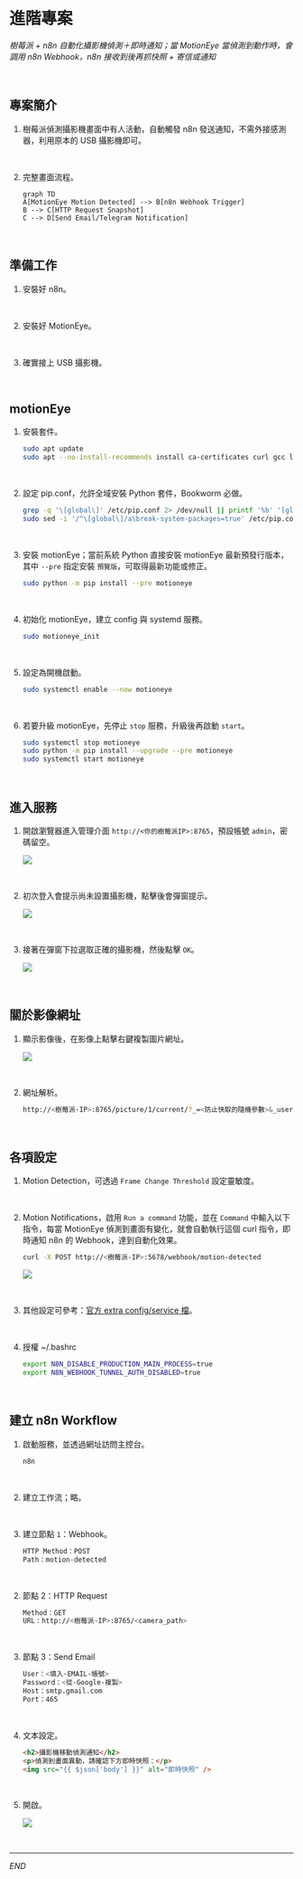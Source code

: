 # 進階專案

_樹莓派 + n8n 自動化攝影機偵測＋即時通知；當 MotionEye 當偵測到動作時，會調用 n8n Webhook，n8n 接收到後再抓快照 + 寄信或通知_

<br>

## 專案簡介

1. 樹莓派偵測攝影機畫面中有人活動，自動觸發 n8n 發送通知，不需外接感測器，利用原本的 USB 攝影機即可。

<br>

2. 完整畫面流程。

    ```mermaid
    graph TD
    A[MotionEye Motion Detected] --> B[n8n Webhook Trigger]
    B --> C[HTTP Request Snapshot]
    C --> D[Send Email/Telegram Notification]
    ```

<br>

## 準備工作

1. 安裝好 n8n。

<br>

2. 安裝好 MotionEye。

<br>

3. 確實接上 USB 攝影機。

<br>

## motionEye

1. 安裝套件。

    ```bash
    sudo apt update
    sudo apt --no-install-recommends install ca-certificates curl gcc libjpeg62-turbo-dev libcurl4-openssl-dev libssl-dev -y
    ```

<br>

2. 設定 pip.conf，允許全域安裝 Python 套件，Bookworm 必做。

    ```bash
    grep -q '\[global\]' /etc/pip.conf 2> /dev/null || printf '%b' '[global]\n' | sudo tee -a /etc/pip.conf > /dev/null
    sudo sed -i '/^\[global\]/a\break-system-packages=true' /etc/pip.conf
    ```

<br>

3. 安裝 motionEye；當前系統 Python 直接安裝 motionEye 最新預發行版本，
其中 `--pre` 指定安裝 `預覽版`，可取得最新功能或修正。

    ```bash
    sudo python -m pip install --pre motioneye
    ```

<br>

4. 初始化 motionEye，建立 config 與 systemd 服務。

    ```bash
    sudo motioneye_init
    ```

<br>

5. 設定為開機啟動。

    ```bash
    sudo systemctl enable --now motioneye
    ```

<br>

6. 若要升級 motionEye，先停止 `stop` 服務，升級後再啟動 `start`。

    ```bash
    sudo systemctl stop motioneye
    sudo python -m pip install --upgrade --pre motioneye
    sudo systemctl start motioneye
    ```

<br>

## 進入服務

1. 開啟瀏覽器進入管理介面 `http://<你的樹莓派IP>:8765`，預設帳號 `admin`，密碼留空。

    ![](images/img_25.png)

<br>

2. 初次登入會提示尚未設置攝影機，點擊後會彈窗提示。

    ![](images/img_26.png)

<br>

3. 接著在彈窗下拉選取正確的攝影機，然後點擊 `OK`。

    ![](images/img_27.png)

<br>

## 關於影像網址

1. 顯示影像後，在影像上點擊右鍵複製圖片網址。

    ![](images/img_28.png)

<br>

2. 網址解析。

    ```bash
    http://<樹莓派-IP>:8765/picture/1/current/?_=<防止快取的隨機參數>&_username=admin&_signature=<驗證身份的安全簽章>
    ```

<br>

## 各項設定

1. Motion Detection，可透過 `Frame Change Threshold` 設定靈敏度。

<br>

2. Motion Notifications，啟用 `Run a command` 功能，並在 `Command` 中輸入以下指令，每當 MotionEye 偵測到畫面有變化，就會自動執行這個 curl 指令，即時通知 n8n 的 Webhook，達到自動化效果。

    ```bash
    curl -X POST http://<樹莓派-IP>:5678/webhook/motion-detected
    ```

    ![](images/img_47.png)

<br>

3. 其他設定可參考：[官方 extra config/service 檔](https://github.com/motioneye-project/motioneye/tree/dev/motioneye/extra)。

<br>

4. 授權 ~/.bashrc

    ```bash
    export N8N_DISABLE_PRODUCTION_MAIN_PROCESS=true
    export N8N_WEBHOOK_TUNNEL_AUTH_DISABLED=true
    ```

<br>

## 建立 n8n Workflow

1. 啟動服務，並透過網址訪問主控台。

    ```bash
    n8n
    ```

<br>

2. 建立工作流；略。

<br>

3. 建立節點 `1`：Webhook。

    ```bash
    HTTP Method：POST
    Path：motion-detected
    ```

<br>

2. 節點 2：HTTP Request

    ```bash
    Method：GET
    URL：http://<樹莓派-IP>:8765/<camera_path>
    ```

<br>

3. 節點 3：Send Email

    ```bash
    User：<填入-EMAIL-帳號>
    Password：<從-Google-複製>
    Host：smtp.gmail.com
    Port：465
    ```

<br>

4. 文本設定。

    ```html
    <h2>攝影機移動偵測通知</h2>
    <p>偵測到畫面異動，請確認下方即時快照：</p>
    <img src="{{ $json['body'] }}" alt="即時快照" />
    ```

<br>

5. 開啟。

    ![](images/img_29.png)

<br>

___

_END_
